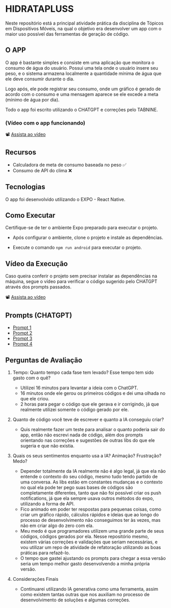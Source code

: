 # HIDRATAPLUSS

Neste repositório está a principal atividade prática da disciplina de Tópicos em Dispositivos Móveis, na qual o objetivo era desenvolver um app com o maior uso possível das ferramentas de geração de código.

## O APP

O app é bastante simples e consiste em uma aplicação que monitora o consumo de água do usuário. Possui uma tela onde o usuário insere seu peso, e o sistema armazena localmente a quantidade mínima de água que ele deve consumir durante o dia.

Logo após, ele pode registrar seu consumo, onde um gráfico é gerado de acordo com o consumo e uma mensagem aparece se ele excede a meta (mínimo de água por dia).

Todo o app foi escrito utilizando o CHATGPT e correções pelo TABNINE.

### (Vídeo com o app funcionando)
📽️ [Assista ao vídeo](https://youtu.be/WdrI3bl5VxU)

## Recursos
- Calculadora de meta de consumo baseada no peso ✅
- Consumo de API do clima ❌

## Tecnologias
O app foi desenvolvido utilizando o EXPO - React Native.

## Como Executar
Certifique-se de ter o ambiente Expo preparado para executar o projeto. 
- Após configurar o ambiente, clone o projeto e instale as dependências.

- Execute o comando `npm run android` para executar o projeto.

## Vídeo da Execução
Caso queira conferir o projeto sem precisar instalar as dependências na máquina, segue o vídeo para verificar o código sugerido pelo CHATGPT através dos prompts passados.

📽️ [Assista ao vídeo](https://youtu.be/rQ6CtzwH7jg)

## Prompts (CHATGPT)
- [Prompt 1](https://chatgpt.com/c/b1522934-834c-403e-9b9c-e00472942fc1)
- [Prompt 2](https://chatgpt.com/c/c16b38e4-1bdd-4510-8cc6-2946961e0d5a)
- [Prompt 3](https://chatgpt.com/c/b655555d-2efb-4d72-9ff3-d2aa37b653e8)
- [Prompt 4](https://chatgpt.com/c/f8448697-d0ca-4b48-8b58-e76f65780e5b)

## Perguntas de Avaliação
1. Tempo: Quanto tempo cada fase tem levado? Esse tempo tem sido gasto com o quê?
    - Utilizei 16 minutos para levantar a ideia com o ChatGPT.
    - 16 minutos onde ele gerou os primeiros códigos e dei uma olhada no que ele criou.
    - 2 horas para pegar o código que ele gerava e ir corrigindo, já que realmente utilizei somente o código gerado por ele.

2. Quanto de código você teve de escrever e quanto a IA conseguiu criar?
    - Quis realmente fazer um teste para analisar o quanto poderia sair do app, então não escrevi nada de código, além dos prompts orientando nas correções e sugestões de outras libs do que ele sugeria e que não existia.

3. Quais os seus sentimentos enquanto usa a IA? Animação? Frustração? Medo?
    - Depender totalmente da IA realmente não é algo legal, já que ela não entende o contexto do seu código, mesmo tudo tendo partido de uma conversa. As libs estão em constantes mudanças e o contexto no qual ela pode ter pego suas bases de códigos são completamente diferentes, tanto que não foi possível criar os push notifications, já que ela sempre usava outros métodos do expo, utilizando a forma de API.
    - Fico animado em poder ter respostas para pequenas coisas, como criar um gráfico rápido, cálculos rápidos e ideias que ao longo do processo de desenvolvimento não conseguimos ter às vezes, mas não em criar algo do zero com ela.
    - Meu medo é que programadores utilizem uma grande parte de seus códigos, códigos gerados por ela. Nesse repositório mesmo, existem várias correções e validações que seriam necessárias, e vou utilizar um repo de atividade de refatoração utilizando as boas práticas para refazê-lo.
    - O tempo que gastei ajustando os prompts para chegar a essa versão seria um tempo melhor gasto desenvolvendo a minha própria versão.

4. Considerações Finais
    - Continuarei utilizando IA generativa como uma ferramenta, assim como existem tantas outras que nos auxiliam no processo de desenvolvimento de soluções e algumas correções.
